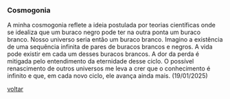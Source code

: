 ### Cosmogonia

A minha cosmogonia reflete a ideia postulada por teorias científicas onde se idealiza que um buraco negro pode ter na outra ponta um buraco branco. Nosso universo seria então um buraco branco. Imagino a existência de uma sequência infinita de pares de buracos brancos e negros.  A vida pode existir em cada um desses buracos brancos. A dor da perda é mitigada pelo entendimento da eternidade desse ciclo. O possível renascimento de outros universos me leva a crer que o conhecimento é infinito e que, em cada novo ciclo, ele avança ainda mais. (19/01/2025)

[voltar](./)